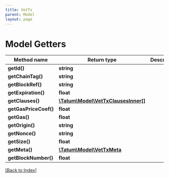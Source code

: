 ```yaml
---
title: VetTx
parent: Model
layout: page
---
```


# Model Getters

Method name | Return type | Description | Notes
------------ | ------------- | ------------- | -------------
**getId()** | **string** |  | [optional]
**getChainTag()** | **string** |  | [optional]
**getBlockRef()** | **string** |  | [optional]
**getExpiration()** | **float** |  | [optional]
**getClauses()** | [**\Tatum\Model\VetTxClausesInner[]**](VetTxClausesInner.md) |  | [optional]
**getGasPriceCoef()** | **float** |  | [optional]
**getGas()** | **float** |  | [optional]
**getOrigin()** | **string** |  | [optional]
**getNonce()** | **string** |  | [optional]
**getSize()** | **float** |  | [optional]
**getMeta()** | [**\Tatum\Model\VetTxMeta**](VetTxMeta.md) |  | [optional]
**getBlockNumber()** | **float** |  | [optional]

[[Back to Index]](../index.md)
